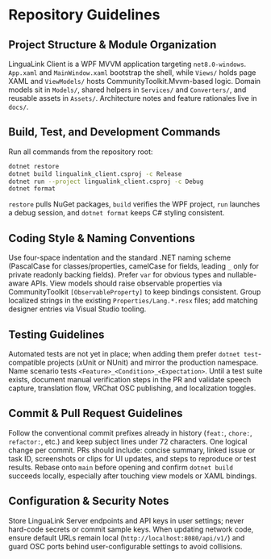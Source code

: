 ﻿# Repository Guidelines

## Project Structure & Module Organization
LinguaLink Client is a WPF MVVM application targeting `net8.0-windows`. `App.xaml` and `MainWindow.xaml` bootstrap the shell, while `Views/` holds page XAML and `ViewModels/` hosts CommunityToolkit.Mvvm-based logic. Domain models sit in `Models/`, shared helpers in `Services/` and `Converters/`, and reusable assets in `Assets/`. Architecture notes and feature rationales live in `docs/`.

## Build, Test, and Development Commands
Run all commands from the repository root:
```bash
dotnet restore
dotnet build lingualink_client.csproj -c Release
dotnet run --project lingualink_client.csproj -c Debug
dotnet format
```
`restore` pulls NuGet packages, `build` verifies the WPF project, `run` launches a debug session, and `dotnet format` keeps C# styling consistent.

## Coding Style & Naming Conventions
Use four-space indentation and the standard .NET naming scheme (PascalCase for classes/properties, camelCase for fields, leading `_` only for private readonly backing fields). Prefer `var` for obvious types and nullable-aware APIs. View models should raise observable properties via CommunityToolkit `[ObservableProperty]` to keep bindings consistent. Group localized strings in the existing `Properties/Lang.*.resx` files; add matching designer entries via Visual Studio tooling.

## Testing Guidelines
Automated tests are not yet in place; when adding them prefer `dotnet test`-compatible projects (xUnit or NUnit) and mirror the production namespace. Name scenario tests `<Feature>_<Condition>_<Expectation>`. Until a test suite exists, document manual verification steps in the PR and validate speech capture, translation flow, VRChat OSC publishing, and localization toggles.

## Commit & Pull Request Guidelines
Follow the conventional commit prefixes already in history (`feat:`, `chore:`, `refactor:`, etc.) and keep subject lines under 72 characters. One logical change per commit. PRs should include: concise summary, linked issue or task ID, screenshots or clips for UI updates, and steps to reproduce or test results. Rebase onto `main` before opening and confirm `dotnet build` succeeds locally, especially after touching view models or XAML bindings.

## Configuration & Security Notes
Store LinguaLink Server endpoints and API keys in user settings; never hard-code secrets or commit sample keys. When updating network code, ensure default URLs remain local (`http://localhost:8080/api/v1/`) and guard OSC ports behind user-configurable settings to avoid collisions.
